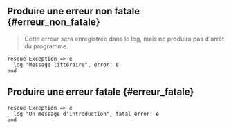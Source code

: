 
## Produire une erreur non fatale {#erreur_non_fatale}

> Cette erreur sera enregistrée dans le log, mais ne produira pas d'arrêt du programme.

    rescue Exception => e
      log "Message littéraire", error: e
    end

## Produire une erreur fatale {#erreur_fatale}

    rescue Exception => e
      log "Un message d'introduction", fatal_error: e
    end
